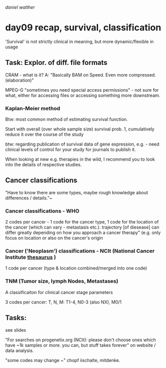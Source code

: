 _daniel walther_

# day09 recap, survival, classification

'Survival' is not strictly clinical in meaning, but more dynamic/flexible in usage

## Task: Explor. of diff. file formats

CRAM - what is it?
A: "Basically BAM on Speed. Even more compressed. (elaboration)"

MPEG-G
"sometimes you need special access permissions" - not sure for what, either for accessing files or accessing something more downstream.

### Kaplan-Meier method

Btw: most common method of estimating survival function.

Start with overall (over whole sample size) survival prob. 1, cumulatively reduce it over the course of the study

btw: regarding publication of survival data of gene expression, e.g. - need clinical levels of control for your study for journals to publish it.

When looking at new e.g. therapies in the wild, I recommend you to look into the details of respective studies.

## Cancer classifications

"Have to know there are some types, maybe rough knowledge about differences / details."~

### Cancer classifications - WHO

2 codes per cancer - 1 code for the cancer type, 1 code for the location of the cancer (which can vary - metastasis etc.). trajectory [of diesease] can differ greatly depending on how you approach a cancer therapy" (e.g. only focus on location or also on the cancer's origin

### Cancer ('Neoplasm') classifications - NCIt (National Cancer Institute [thesaurus](https://en.wiktionary.org/wiki/thesaurus) )

1 code per cancer (type & location combined/merged into one code)

### TNM (Tumor size, lymph Nodes, Metastases)
A classificaiton for clinical cancer stage parameters

3 codes per cancer: T, N, M: T1-4, N0-3 (also NX), M0/1

## Tasks:

see slides

"For searches on progenetix.org (NCIt): please don't choose ones which have ~1k samples or more. you can, but stuff takes forever" on website / data analysis.

"some codes may change ~" chopf iischalte, mitdenke.